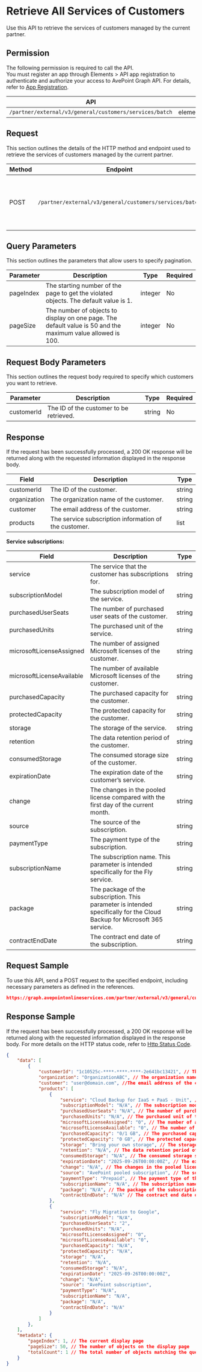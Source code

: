 # Retrieve All Services of Customers

Use this API to retrieve the services of customers managed by the current partner. 

 ## Permission

The following permission is required to call the API.  
You must register an app through Elements > API app registration to authenticate and authorize your access to AvePoint Graph API. For details, refer to [App Registration](../../../elements/register-app.md).

| API | Permission  |
|-----------|--------|
| `/partner/external/v3/general/customers/services/batch`|elements.license.read.all|  

## Request

This section outlines the details of the HTTP method and endpoint used to retrieve the services of customers managed by the current partner.

| Method | Endpoint | Description |
|-----------|--------|------------|
| POST | `/partner/external/v3/general/customers/services/batch` | Retrieve the services of customers managed by the current partner.|
 

## Query Parameters

This section outlines the parameters that allow users to specify pagination.

| Parameter | Description | Type | Required |
| --- | --- | --- | --- |
| pageIndex | The starting number of the page to get the violated objects. The default value is 1. | integer | No |
| pageSize | The number of objects to display on one page. The default value is 50 and the maximum value allowed is 100. | integer | No |

## Request Body Parameters

This section outlines the request body required to specify which customers you want to retrieve.

| Parameter | Description | Type | Required |
| --- | --- | --- | --- |
| customerId | The ID of the customer to be retrieved. | string | No |

## Response

If the request has been successfully processed, a 200 OK response will be returned along with the requested information displayed in the response body.
 
| Field | Description | Type |
| --- | --- | --- |
| customerId               | The ID of the customer.                 | string |
| organization     | The organization name of the customer.       | string |
| customer       | The email address of the customer.      | string |
| products          | The service subscription information of the customer.               | list |

**Service subscriptions:**

| Field | Description | Type |
| --- | --- | --- |
| service | The service that the customer has subscriptions for. | string |
| subscriptionModel      | The subscription model of the service.    | string |
| purchasedUserSeats  | The number of purchased user seats of the customer.            | string |
| purchasedUnits   | The purchased unit of the service.        | string    |
| microsoftLicenseAssigned      | The number of assigned Microsoft licenses of the customer.                   | string |
| microsoftLicenseAvailable     | The number of available Microsoft licenses of the customer.                 | string |
| purchasedCapacity     | The purchased capacity for the customer.                 | string |
| protectedCapacity     | The protected capacity for the customer.                 | string |
| storage     | The storage of the service.                 | string |
| retention     | The data retention period of the customer.                 | string |
| consumedStorage     | The consumed storage size of the customer.                 | string |
| expirationDate     | The expiration date of the customer’s service.                 | string |
| change     | The changes in the pooled license compared with the first day of the current month.                 | string |
| source     | The source of the subscription.                 | string |
| paymentType     | The payment type of the subscription.               | string |
| subscriptionName     | The subscription name. This parameter is intended specifically for the Fly service.                 | string |
| package     | The package of the subscription. This parameter is intended specifically for the Cloud Backup for Microsoft 365 service.                 | string |
| contractEndDate     | The contract end date of the subscription.                 | string |

## Request Sample
To use this API, send a POST request to the specified endpoint, including necessary parameters as defined in the references.
```json
https://graph.avepointonlineservices.com/partner/external/v3/general/customers/services/batch
```
 
## Response Sample
If the request has been successfully processed, a 200 OK response will be returned along with the requested information displayed in the response body.
For more details on the HTTP status code, refer to [Http Status Code](../../Use-AvePoint-Graph-API.md#http-status-code).
```json
{
    "data": [
        {
            "customerId": "1c10525c-****-****-****-2e641bc13421", // The ID of the customer
            "organization": "OrganizationABC", // The organization name of the customer
            "customer": "user@domain.com", //The email address of the customer
            "products": [
                {
                    "service": "Cloud Backup for IaaS + PaaS - Unit", // The service that the customer has subscriptions for
                    "subscriptionModel": "N/A", // The subscription model of the service; not applicable here
                    "purchasedUserSeats": "N/A", // The number of purchased user seats of the customer; not applicable here
                    "purchasedUnits": "N/A", // The purchased unit of the service; not applicable here
                    "microsoftLicenseAssigned": "0", // The number of assigned Microsoft licenses of the customer
                    "microsoftLicenseAvailable": "0", // The number of available Microsoft licenses of the customer
                    "purchasedCapacity": "0/1 GB", // The purchased capacity for the customer
                    "protectedCapacity": "0 GB", // The protected capacity for the customer
                    "storage": "Bring your own storage", // The storage of the service
                    "retention": "N/A", // The data retention period of the customer; not applicable here
                    "consumedStorage": "N/A", // The consumed storage size of the customer; not applicable here
                    "expirationDate": "2025-09-26T00:00:00Z", // The expiration date of the customer’s service
                    "change": "N/A", // The changes in the pooled license compared with the first day of the current month; no changes here
                    "source": "AvePoint pooled subscription", // The source of the subscription
                    "paymentType": "Prepaid", // The payment type of the subscription; not applicable here
                    "subscriptionName": "N/A", // The subscription name; not applicable here
                    "package": "N/A", // The package of the subscription; not applicable here
                    "contractEndDate": "N/A" // The contract end date of the subscription; not applicable here
                },
                {
                    "service": "Fly Migration to Google",
                    "subscriptionModel": "N/A",
                    "purchasedUserSeats": "2",
                    "purchasedUnits": "N/A",
                    "microsoftLicenseAssigned": "0",
                    "microsoftLicenseAvailable": "0",
                    "purchasedCapacity": "N/A",
                    "protectedCapacity": "N/A",
                    "storage": "N/A",
                    "retention": "N/A",
                    "consumedStorage": "N/A",
                    "expirationDate": "2025-09-26T00:00:00Z",
                    "change": "N/A",
                    "source": "AvePoint subscription",
                    "paymentType": "N/A",
                    "subscriptionName": "N/A",
                    "package": "N/A",
                    "contractEndDate": "N/A"
                }
            ]
        },
    ],
    "metadata": {
        "pageIndex": 1, // The current display page
        "pageSize": 50, // The number of objects on the display page
        "totalCount": 1 // The total number of objects matching the query parameters
    }
}
```